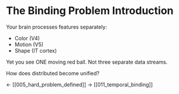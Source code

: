 # The Binding Problem Introduction

Your brain processes features separately:
- Color (V4)
- Motion (V5)  
- Shape (IT cortex)

Yet you see ONE moving red ball.
Not three separate data streams.

How does distributed become unified?

← [[005_hard_problem_defined]]
→ [[011_temporal_binding]]